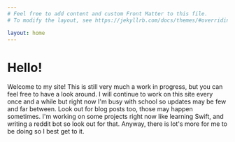 ```yaml
---
# Feel free to add content and custom Front Matter to this file.
# To modify the layout, see https://jekyllrb.com/docs/themes/#overriding-theme-defaults

layout: home
---
```

# Hello!
Welcome to my site! This is still very much a work in progress, but you can feel free to have a look around. I will continue to work on this site every once and a while but right now I'm busy with school so updates may be few and far between. Look out for blog posts too, those may happen sometimes. I'm working on some projects right now like learning Swift, and writing a reddit bot so look out for that. Anyway, there is lot's more for me to be doing so I best get to it.